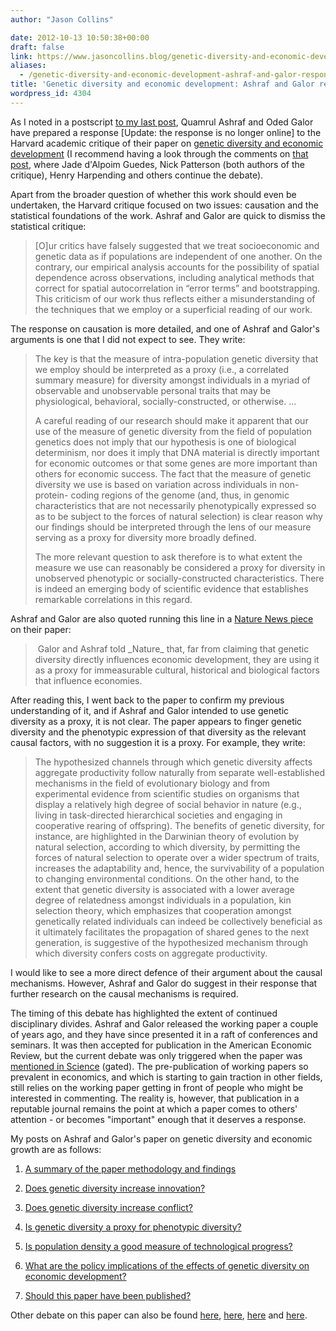 ```yaml
---
author: "Jason Collins"

date: 2012-10-13 10:50:38+00:00
draft: false
link: https://www.jasoncollins.blog/genetic-diversity-and-economic-development-ashraf-and-galor-respond/
aliases:
  - /genetic-diversity-and-economic-development-ashraf-and-galor-respond
title: 'Genetic diversity and economic development: Ashraf and Galor respond'
wordpress_id: 4304
---
```


As I noted in a postscript [to my last post](https://www.jasoncollins.blog/harvard-academics-on-genetic-diversity-and-economic-development/), Quamrul Ashraf and Oded Galor have prepared a response [Update: the response is no longer online] to the Harvard academic critique of their paper on [genetic diversity and economic development](https://www.jasoncollins.blog/the-out-of-africa-hypothesis-human-genetic-diversity-and-comparative-economic-development/) (I recommend having a look through the comments on [that post](https://www.jasoncollins.blog/harvard-academics-on-genetic-diversity-and-economic-development/), where Jade d'Alpoim Guedes, Nick Patterson (both authors of the critique), Henry Harpending and others continue the debate).

Apart from the broader question of whether this work should even be undertaken, the Harvard critique focused on two issues: causation and the statistical foundations of the work. Ashraf and Galor are quick to dismiss the statistical critique:


<blockquote>[O]ur critics have falsely suggested that we treat socioeconomic and genetic data as if populations are independent of one another. On the contrary, our empirical analysis accounts for the possibility of spatial dependence across observations, including analytical methods that correct for spatial autocorrelation in “error terms” and bootstrapping. This criticism of our work thus reflects either a misunderstanding of the techniques that we employ or a superficial reading of our work.</blockquote>


The response on causation is more detailed, and one of Ashraf and Galor's arguments is one that I did not expect to see. They write:


<blockquote>The key is that the measure of intra-population genetic diversity that we employ should be interpreted as a proxy (i.e., a correlated summary measure) for diversity amongst individuals in a myriad of observable and unobservable personal traits that may be physiological, behavioral, socially-constructed, or otherwise. ...

A careful reading of our research should make it apparent that our use of the measure of genetic diversity from the field of population genetics does not imply that our hypothesis is one of biological determinism, nor does it imply that DNA material is directly important for economic outcomes or that some genes are more important than others for economic success. The fact that the measure of genetic diversity we use is based on variation across individuals in non-protein- coding regions of the genome (and, thus, in genomic characteristics that are not necessarily phenotypically expressed so as to be subject to the forces of natural selection) is clear reason why our findings should be interpreted through the lens of our measure serving as a proxy for diversity more broadly defined.

The more relevant question to ask therefore is to what extent the measure we use can reasonably be considered a proxy for diversity in unobserved phenotypic or socially-constructed characteristics. There is indeed an emerging body of scientific evidence that establishes remarkable correlations in this regard.</blockquote>


Ashraf and Galor are also quoted running this line in a [Nature News piece](http://www.nature.com/news/economics-and-genetics-meet-in-uneasy-union-1.11565) on their paper:


<blockquote> Galor and Ashraf told _Nature_ that, far from claiming that genetic diversity directly influences economic development, they are using it as a proxy for immeasurable cultural, historical and biological factors that influence economies.</blockquote>


After reading this, I went back to the paper to confirm my previous understanding of it, and if Ashraf and Galor intended to use genetic diversity as a proxy, it is not clear. The paper appears to finger genetic diversity and the phenotypic expression of that diversity as the relevant causal factors, with no suggestion it is a proxy. For example, they write:


<blockquote>The hypothesized channels through which genetic diversity affects aggregate productivity follow naturally from separate well-established mechanisms in the field of evolutionary biology and from experimental evidence from scientific studies on organisms that display a relatively high degree of social behavior in nature (e.g., living in task-directed hierarchical societies and engaging in cooperative rearing of offspring). The benefits of genetic diversity, for instance, are highlighted in the Darwinian theory of evolution by natural selection, according to which diversity, by permitting the forces of natural selection to operate over a wider spectrum of traits, increases the adaptability and, hence, the survivability of a population to changing environmental conditions. On the other hand, to the extent that genetic diversity is associated with a lower average degree of relatedness amongst individuals in a population, kin selection theory, which emphasizes that cooperation amongst genetically related individuals can indeed be collectively beneficial as it ultimately facilitates the propagation of shared genes to the next generation, is suggestive of the hypothesized mechanism through which diversity confers costs on aggregate productivity.</blockquote>


I would like to see a more direct defence of their argument about the causal mechanisms. However, Ashraf and Galor do suggest in their response that further research on the causal mechanisms is required.

The timing of this debate has highlighted the extent of continued disciplinary divides. Ashraf and Galor released the working paper a couple of years ago, and they have since presented it in a raft of conferences and seminars. It was then accepted for publication in the American Economic Review, but the current debate was only triggered when the paper was [mentioned in Science](http://www.sciencemag.org/content/337/6099/twil.full.pdf) (gated). The pre-publication of working papers so prevalent in economics, and which is starting to gain traction in other fields, still relies on the working paper getting in front of people who might be interested in commenting. The reality is, however, that publication in a reputable journal remains the point at which a paper comes to others' attention - or becomes "important" enough that it deserves a response.

My posts on Ashraf and Galor's paper on genetic diversity and economic growth are as follows:



	
  1. [A summary of the paper methodology and findings](https://www.jasoncollins.blog/the-out-of-africa-hypothesis-human-genetic-diversity-and-comparative-economic-development/)

	
  2. [Does genetic diversity increase innovation?](https://www.jasoncollins.blog/does-genetic-diversity-increase-innovation/)

	
  3. [Does genetic diversity increase conflict?](https://www.jasoncollins.blog/does-genetic-diversity-increase-conflict/)

	
  4. [Is genetic diversity a proxy for phenotypic diversity?](https://www.jasoncollins.blog/is-genetic-diversity-a-proxy-for-phenotypic-diversity/)

	
  5. [Is population density a good measure of technological progress?](https://www.jasoncollins.blog/using-the-malthusian-model-to-measure-technology/)

	
  6. [What are the policy implications of the effects of genetic diversity on economic development?](https://www.jasoncollins.blog/genetic-diversity-economic-development-and-policy/)

	
  7. [Should this paper have been published?](https://www.jasoncollins.blog/publishing-on-genetic-diversity-and-economic-growth/)


Other debate on this paper can also be found [here](https://www.jasoncollins.blog/harvard-academics-on-genetic-diversity-and-economic-development/), [here](https://www.jasoncollins.blog/genetic-diversity-and-economic-development-ashraf-and-galor-respond/), [here](https://www.jasoncollins.blog/is-poverty-in-our-genes/) and [here](https://www.jasoncollins.blog/is-poverty-in-our-genes-from-the-comments/).
